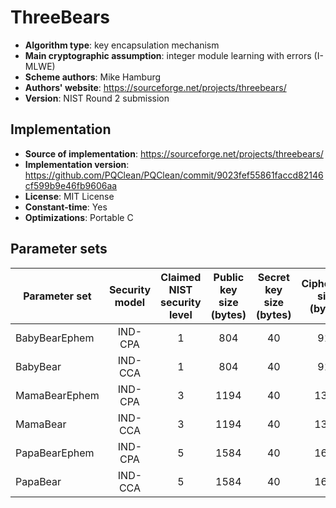 ThreeBears
==========

- **Algorithm type**: key encapsulation mechanism
- **Main cryptographic assumption**: integer module learning with errors (I-MLWE)
- **Scheme authors**: Mike Hamburg
- **Authors' website**: https://sourceforge.net/projects/threebears/
- **Version**: NIST Round 2 submission

Implementation
--------------

- **Source of implementation**: https://sourceforge.net/projects/threebears/
- **Implementation version**: https://github.com/PQClean/PQClean/commit/9023fef55861faccd82146cf599b9e46fb9606aa
- **License**: MIT License
- **Constant-time**: Yes
- **Optimizations**: Portable C

Parameter sets
--------------

| Parameter set | Security model | Claimed NIST security level | Public key size (bytes) | Secret key size (bytes) | Ciphertext size (bytes) | Shared secret size (bytes) |
|---------------|:--------------:|:---------------------------:|:-----------------------:|:-----------------------:|:-----------------------:|:--------------------------:|
| BabyBearEphem |     IND-CPA    |              1              |           804           |            40           |           917           |             32             |
| BabyBear      |     IND-CCA    |              1              |           804           |            40           |           917           |             32             |
| MamaBearEphem |     IND-CPA    |              3              |           1194          |            40           |           1307          |             32             |
| MamaBear      |     IND-CCA    |              3              |           1194          |            40           |           1307          |             32             |
| PapaBearEphem |     IND-CPA    |              5              |           1584          |            40           |           1697          |             32             |
| PapaBear      |     IND-CCA    |              5              |           1584          |            40           |           1697          |             32             |
